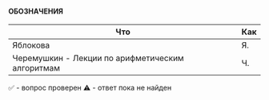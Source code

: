 #### ОБОЗНАЧЕНИЯ
| Что  | Как |
| ------------- | ------------- |
| Яблокова | Я. |
| Черемушкин - Лекции по арифметическим алгоритмам | Ч. |

:white_check_mark: - вопрос проверен
:warning: - ответ пока не найден 
